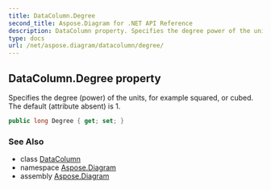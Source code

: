 ```yaml
---
title: DataColumn.Degree
second_title: Aspose.Diagram for .NET API Reference
description: DataColumn property. Specifies the degree power of the units for example squared or cubed. The default attribute absent is 1
type: docs
url: /net/aspose.diagram/datacolumn/degree/
---
```

## DataColumn.Degree property

Specifies the degree (power) of the units, for example squared, or cubed. The default (attribute absent) is 1.

```csharp
public long Degree { get; set; }
```

### See Also

* class [DataColumn](../)
* namespace [Aspose.Diagram](../../datacolumn/)
* assembly [Aspose.Diagram](../../../)


